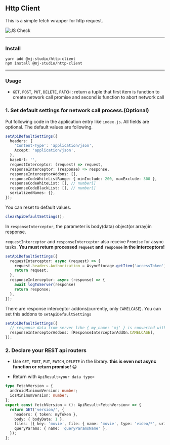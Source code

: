 ## Http Client

This is a simple fetch wrapper for http request.

![JS Check](https://github.com/mym0404/http-client/workflows/JS%20Check/badge.svg)

---
### Install

```
yarn add @mj-studio/http-client
npm install @mj-studio/http-client
```

---
### Usage

* `GET`, `POST`, `PUT`, `DELETE`, `PATCH` : return a tuple that first item is function to create network call promise and second is function to abort network call

### 1. Set default settings for network call process.(Optional)

Put following code in the application entry like `index.js`.
All fields are optional.
The default values are following.

```ts
setApiDefaultSettings({
  headers: {
    'Content-Type': 'application/json',
    Accept: 'application/json',
  },
  baseUrl: '',
  requestInterceptor: (request) => request,
  responseInterceptor: (response) => response,
  responseInterceptorAddons: [],
  responseCodeWhiteListRange: { minInclude: 200, maxExclude: 300 },
  responseCodeWhiteList: [], // number[]
  responseCodeBlackList: [], // number[]
  serializedNames: {},
});
```

You can reset to default values.

```ts
clearApiDefaultSettings();
```

In `responseInterceptor`, the parameter is body(data) object(or array)in response.

`requestInterceptor` and `responseInterceptor` also receive `Promise` for async tasks.
**You must return processed `request` and `response` in the interceptors!**

```ts
setApiDefaultSettings({
  requestInterceptor: async (request) => {
    request.headers.Authorization = AsyncStorage.getItem('accessToken') || '';
    return request;
  },
  responseInterceptor: async (response) => {
    await logToServer(response)
    return response;
  },
});
```

There are response interceptor addons(currently, only `CAMELCASE`).
You can set this addons to `setApiDefaultSettings`

```ts
setApiDefaultSettings({
  // response data from server like { my_name: 'mj' } is converted with { myName: 'mj' }
  responseInterceptorAddons: [ResponseInterceptorAddOn.CAMELCASE], 
});
```

### 2. Declare your REST api routers

- Use `GET`, `POST`, `PUT`, `PATCH`, `DELETE` in the library.
**this is even not async function or return promise!** 😀

- Return with `ApiResult<your data type>`

```ts
type FetchVersion = {
  androidMinimumVersion: number;
  iosMinimumVersion: number;
};
export const fetchVersion = (): ApiResult<FetchVersion> => {
  return GET('version/', {
    headers: { token: myToken },
    body: { bodyData: 1 },
    files: [{ key: 'movie', file: { name: 'movie', type: 'video/*', uri: 'video/path' } }],
    queryParams: { name: 'queryParamsName' },
  });
};
```
